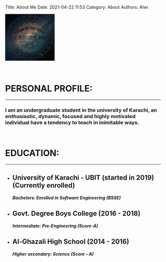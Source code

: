 Title: About Me
Date: 2021-04-22 11:53
Category: About
Authors: Alwi

![Alwi profile picture](../images/alwi-profile.jpg "Alwi, profile picture")

<br>


**PERSONAL PROFILE:**
===

___

### I am an undergraduate student in the university of Karachi, an enthusiastic, dynamic, focused and highly motivated individual have a tendency to teach in inimitable ways.

<br>

**EDUCATION:**
===

___

*   ## University of Karachi - UBIT (started in 2019) (Currently enrolled)
    ##### Bachelors: Enrolled in Software Engineering (BSSE)<br>
*   ## Govt. Degree Boys College (2016 - 2018)
    ##### Intermediate: Pre‐Engineering (Score‐A)<br>
*   ## Al-Ghazali High School (2014 - 2016)
    ##### Higher secondary: Science (Score – A)<br>